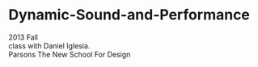 Dynamic-Sound-and-Performance
=============================
2013 Fall <br>
class with Daniel Iglesia.<br>
Parsons The New School For Design

